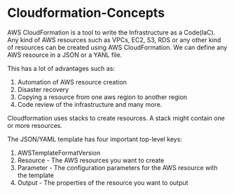# Cloudformation-Concepts
AWS CloudFormation is a tool to write the Infrastructure as a Code(IaC). Any kind of AWS resources such as VPCs, EC2, S3, RDS or any other kind of resources can be created using AWS CloudFormation. We can define any AWS resource in a JSON or a YANL file.

This has a lot of advantages such as:

1. Automation of AWS resource creation
2. Disaster recovery
3. Copying a resource from one aws region to another region
4. Code review of the infrastructure and many more.

Cloudformation uses stacks to create resources. A stack might contain one or more resources.

The JSON/YAML template has four important top-level keys:

1. AWSTemplateFormatVersion
2. Resource - The AWS resources you want to create 
3. Parameter - The configuration parameters for the AWS resource with the template
4. Output - The properties of the resource you want to output
